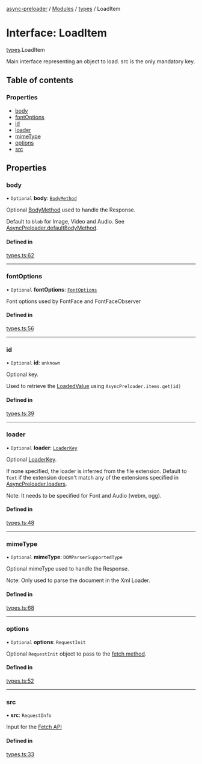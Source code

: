 [async-preloader](../README.md) / [Modules](../modules.md) / [types](../modules/types.md) / LoadItem

# Interface: LoadItem

[types](../modules/types.md).LoadItem

Main interface representing an object to load. src is the only mandatory key.

## Table of contents

### Properties

- [body](types.LoadItem.md#body)
- [fontOptions](types.LoadItem.md#fontoptions)
- [id](types.LoadItem.md#id)
- [loader](types.LoadItem.md#loader)
- [mimeType](types.LoadItem.md#mimetype)
- [options](types.LoadItem.md#options)
- [src](types.LoadItem.md#src)

## Properties

### body

• `Optional` **body**: [`BodyMethod`](../modules/types.md#bodymethod)

Optional [BodyMethod](../modules/types.md#bodymethod) used to handle the Response.

Default to `blob` for Image, Video and Audio. See [AsyncPreloader.defaultBodyMethod](../classes/index.AsyncPreloader.md#defaultbodymethod).

#### Defined in

[types.ts:62](https://github.com/dmnsgn/async-preloader/blob/ec8b4a0/src/types.ts#L62)

___

### fontOptions

• `Optional` **fontOptions**: [`FontOptions`](types.FontOptions.md)

Font options used by FontFace and FontFaceObserver

#### Defined in

[types.ts:56](https://github.com/dmnsgn/async-preloader/blob/ec8b4a0/src/types.ts#L56)

___

### id

• `Optional` **id**: `unknown`

Optional key.

Used to retrieve the [LoadedValue](../modules/types.md#loadedvalue) using `AsyncPreloader.items.get(id)`

#### Defined in

[types.ts:39](https://github.com/dmnsgn/async-preloader/blob/ec8b4a0/src/types.ts#L39)

___

### loader

• `Optional` **loader**: [`LoaderKey`](../enums/types.LoaderKey.md)

Optional [LoaderKey](../enums/types.LoaderKey.md).

If none specified, the loader is inferred from the file extension.
Default to `Text` if the extension doesn't match any of the extensions specified in [AsyncPreloader.loaders](../classes/index.AsyncPreloader.md#loaders).

Note: It needs to be specified for Font and Audio (webm, ogg).

#### Defined in

[types.ts:48](https://github.com/dmnsgn/async-preloader/blob/ec8b4a0/src/types.ts#L48)

___

### mimeType

• `Optional` **mimeType**: `DOMParserSupportedType`

Optional mimeType used to handle the Response.

Note: Only used to parse the document in the Xml Loader.

#### Defined in

[types.ts:68](https://github.com/dmnsgn/async-preloader/blob/ec8b4a0/src/types.ts#L68)

___

### options

• `Optional` **options**: `RequestInit`

Optional `RequestInit` object to pass to the [fetch method](https://developer.mozilla.org/en-US/docs/Web/API/WindowOrWorkerGlobalScope/fetch).

#### Defined in

[types.ts:52](https://github.com/dmnsgn/async-preloader/blob/ec8b4a0/src/types.ts#L52)

___

### src

• **src**: `RequestInfo`

Input for the [Fetch API](https://developer.mozilla.org/en-US/docs/Web/API/Fetch_API)

#### Defined in

[types.ts:33](https://github.com/dmnsgn/async-preloader/blob/ec8b4a0/src/types.ts#L33)
